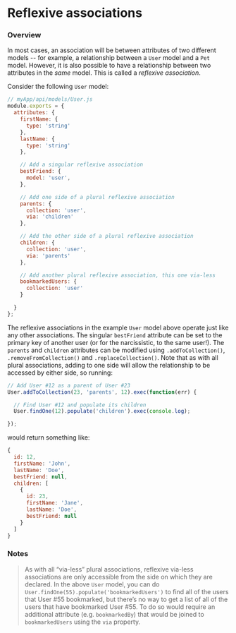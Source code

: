 # Reflexive associations

### Overview

In most cases, an association will be between attributes of two different models -- for example, a relationship between a `User` model and a `Pet` model.  However, it is also possible to have a relationship between two attributes in the _same_ model.  This is called a _reflexive association_.

Consider the following `User` model:

```javascript
// myApp/api/models/User.js
module.exports = {
  attributes: {
    firstName: {
      type: 'string'
    },
    lastName: {
      type: 'string'
    },

    // Add a singular reflexive association
    bestFriend: {
      model: 'user',
    },

    // Add one side of a plural reflexive association
    parents: {
      collection: 'user',
      via: 'children'
    },

    // Add the other side of a plural reflexive association
    children: {
      collection: 'user',
      via: 'parents'
    },

    // Add another plural reflexive association, this one via-less
    bookmarkedUsers: {
      collection: 'user'
    }

  }
};
```

The reflexive associations in the example `User` model above operate just like any other associations.  The singular `bestFriend` attribute can be set to the primary key of another user (or for the narcissistic, to the same user!).  The `parents` and `children` attributes can be modified using `.addToCollection()`, `.removeFromCollection()` and `.replaceCollection()`.  Note that as with all plural associations, adding to one side will allow the relationship to be accessed by either side, so running:

```javascript
// Add User #12 as a parent of User #23
User.addToCollection(23, 'parents', 12).exec(function(err) {

  // Find User #12 and populate its children
  User.findOne(12).populate('children').exec(console.log);

});
```

would return something like:

```javascript
{
  id: 12,
  firstName: 'John',
  lastName: 'Doe',
  bestFriend: null,
  children: [
    {
      id: 23,
      firstName: 'Jane',
      lastName: 'Doe',
      bestFriend: null
    }
  ]
}
```


### Notes
> As with all &ldquo;via-less&rdquo; plural associations, reflexive via-less associations are only accessible from the side on which they are declared.  In the above `User` model, you can do `User.findOne(55).populate('bookmarkedUsers')` to find all of the users that User #55 bookmarked, but there&rsquo;s no way to get a list of all of the users that have bookmarked User #55.  To do so would require an additional attribute (e.g. `bookmarkedBy`) that would be joined to `bookmarkedUsers` using the `via` property.


<docmeta name="displayName" value="Reflexive associations">

